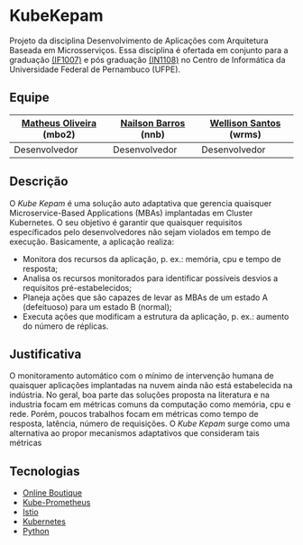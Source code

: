 # KubeKepam

Projeto da disciplina Desenvolvimento de Aplicações com Arquitetura Baseada em Microsserviços. 
Essa disciplina é ofertada em conjunto para a graduação [(IF1007)](https://github.com/IF1007/if1007) e pós graduação [(IN1108)](https://github.com/IF1007/if1007) no Centro de Informática da Universidade Federal de Pernambuco (UFPE).

## Equipe

| [Matheus Oliveira](https://github.com/barbosamaatheus) (mbo2) |  [Nailson Barros](https://github.com/Nailsonnb) (nnb) | [Wellison Santos](https://github.com/wellisonraul) (wrms) |
| ------ | ------ | ------ |
| Desenvolvedor | Desenvolvedor | Desenvolvedor |

## Descrição
O *Kube Kepam* é uma solução auto adaptativa que gerencia quaisquer Microservice-Based Applications (MBAs) implantadas em Cluster Kubernetes. 
O seu objetivo é garantir que quaisquer requisitos específicados pelo desenvolvedores não sejam violados em tempo de execução. Basicamente, a aplicação realiza:

* Monitora dos recursos da aplicação, p. ex.: memória, cpu e tempo de resposta;
* Analisa os recursos monitorados para identificar possíveis desvios a requisitos pré-estabelecidos;
* Planeja ações que são capazes de levar as MBAs de um estado A (defeituoso) para um estado B (normal);
* Executa ações que modificam a estrutura da aplicação, p. ex.: aumento do número de réplicas.

## Justificativa

O monitoramento automático com o mínimo de intervenção humana de quaisquer aplicações implantadas na nuvem ainda não está estabelecida na indústria. 
No geral, boa parte das soluções proposta na literatura e na industria focam em métricas comuns da computação como memória, cpu e rede.
Porém, poucos trabalhos focam em métricas como tempo de resposta, latência, número de requisições. 
O *Kube Kepam* surge como uma alternativa ao propor mecanismos adaptativos que consideram tais métricas 

## Tecnologias

* [Online Boutique](https://github.com/GoogleCloudPlatform/microservices-demo)
* [Kube-Prometheus](https://github.com/prometheus-operator/kube-prometheus)
* [Istio](https://istio.io/latest/docs/ops/best-practices/observability/)
* [Kubernetes](https://kubernetes.io/)
* [Python](python.org)
